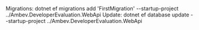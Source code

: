 Migrations: dotnet ef migrations add 'FirstMigration' --startup-project ../Ambev.DeveloperEvaluation.WebApi
Update: dotnet ef database update --startup-project ../Ambev.DeveloperEvaluation.WebApi